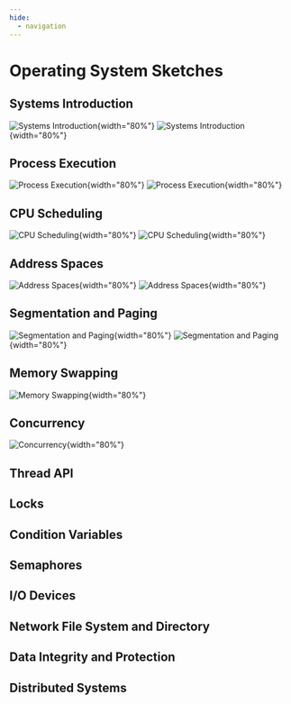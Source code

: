 ```yaml
---
hide:
  - navigation
---
```


# Operating System Sketches

## Systems Introduction

![Systems Introduction](/img/os-sketch-systems-introduction.svg#only-light){width="80%"}
![Systems Introduction](/img/os-sketch-systems-introduction-inverted.svg#only-dark){width="80%"}

## Process Execution

![Process Execution](/img/os-sketch-process-execution.svg#only-light){width="80%"}
![Process Execution](/img/os-sketch-process-execution-inverted.svg#only-dark){width="80%"}

## CPU Scheduling

![CPU Scheduling](/img/os-sketch-cpu-scheduling.svg#only-light){width="80%"}
![CPU Scheduling](/img/os-sketch-cpu-scheduling-inverted.svg#only-dark){width="80%"}

## Address Spaces

![Address Spaces](/img/os-sketch-address-spaces.svg#only-light){width="80%"}
![Address Spaces](/img/os-sketch-address-spaces-inverted.svg#only-dark){width="80%"}

## Segmentation and Paging

![Segmentation and Paging](/img/os-sketch-segmentation-paging.svg#only-light){width="80%"}
![Segmentation and Paging](/img/os-sketch-segmentation-paging-inverted.svg#only-dark){width="80%"}


## Memory Swapping

![Memory Swapping](/img/os-sketch-memory-swapping.svg#only-light){width="80%"}

## Concurrency

![Concurrency](/img/os-sketch-concurrency-introduction.svg#only-light){width="80%"}

## Thread API

## Locks

## Condition Variables

## Semaphores

## I/O Devices

## Network File System and Directory

## Data Integrity and Protection

## Distributed Systems